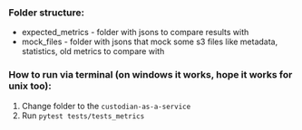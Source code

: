 ### Folder structure:

* expected_metrics - folder with jsons to compare results with
* mock_files - folder with jsons that mock some s3 files like metadata, statistics, old metrics to compare with

### How to run via terminal (on windows it works, hope it works for unix too):

1. Change folder to the `custodian-as-a-service`
2. Run `pytest tests/tests_metrics`

